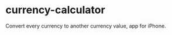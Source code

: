 currency-calculator
===================

Convert every currency to another currency value, app for iPhone.
